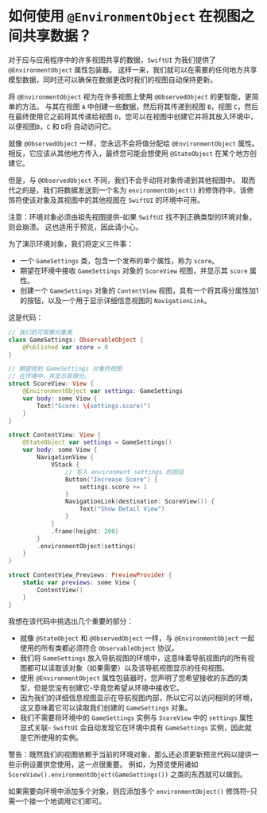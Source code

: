 如何使用 `@EnvironmentObject` 在视图之间共享数据？
===

对于应与应用程序中的许多视图共享的数据，`SwiftUI` 为我们提供了 `@EnvironmentObject` 属性包装器。 这样一来，我们就可以在需要的任何地方共享模型数据，同时还可以确保在数据更改时我们的视图自动保持更新。

将 `@EnvironmentObject` 视为在许多视图上使用 `@ObservedObject` 的更智能，更简单的方法。 与其在视图 `A` 中创建一些数据，然后将其传递到视图 `B`，视图 `C`，然后在最终使用它之前将其传递给视图 `D`，您可以在视图中创建它并将其放入环境中，以便视图`B`，`C` 和 `D`将 自动访问它。

就像 `@ObservedObject` 一样，您永远不会将值分配给 `@EnvironmentObject` 属性。 相反，它应该从其他地方传入，最终您可能会想使用 `@StateObject` 在某个地方创建它。

但是，与 `@ObservedObject` 不同，我们不会手动将对象传递到其他视图中。 取而代之的是，我们将数据发送到一个名为 `environmentObject()` 的修饰符中，该修饰符使该对象及其视图中的其他视图在 `SwiftUI` 的环境中可用。

注意：环境对象必须由祖先视图提供-如果 `SwiftUI` 找不到正确类型的环境对象，则会崩溃。 这也适用于预览，因此请小心。

为了演示环境对象，我们将定义三件事：

- 一个 `GameSettings` 类，包含一个发布的单个属性，称为 `score`。
- 期望在环境中接收 `GameSettings` 对象的 `ScoreView` 视图，并显示其 `score` 属性。
- 创建一个 `GameSettings` 对象的 `ContentView` 视图，具有一个将其得分属性加1的按钮，以及一个用于显示详细信息视图的 `NavigationLink`。

这是代码：

```swift
// 我们的可观察对象类
class GameSettings: ObservableObject {
    @Published var score = 0
}

// 期望找到 GameSettings 对象的视图
// 在环境中，并显示其得分。
struct ScoreView: View {
    @EnvironmentObject var settings: GameSettings
    var body: some View {
        Text("Score: \(settings.score)")
    }
}

struct ContentView: View {
    @StateObject var settings = GameSettings()
    var body: some View {
        NavigationView {
            VStack {
                // 写入 environment settings 的按钮
                Button("Increase Score") {
                    settings.score += 1
                }
                NavigationLink(destination: ScoreView()) {
                    Text("Show Detail View")
                }
            }
            .frame(height: 200)
        }
        .environmentObject(settings)
    }
}

struct ContentView_Previews: PreviewProvider {
    static var previews: some View {
        ContentView()
    }
}
```

我想在该代码中挑选出几个重要的部分：

- 就像 `@StateObject` 和 `@ObservedObject` 一样，与 `@EnvironmentObject` 一起使用的所有类都必须符合 `ObservableObject` 协议。
- 我们将 `GameSettings` 放入导航视图的环境中，这意味着导航视图内的所有视图都可以读取该对象（如果需要）以及该导航视图显示的任何视图。
- 使用 `@EnvironmentObject` 属性包装器时，您声明了您希望接收的东西的类型，但是您没有创建它-毕竟您希望从环境中接收它。
- 因为我们的详细信息视图显示在导航视图内部，所以它可以访问相同的环境，这又意味着它可以读取我们创建的 `GameSettings` 对象。
- 我们不需要将环境中的 `GameSettings` 实例与 `ScoreView` 中的 `settings` 属性显式关联- `SwiftUI` 会自动发现它在环境中具有 `GameSettings` 实例，因此就是它所使用的实例。

警告：既然我们的视图依赖于当前的环境对象，那么还必须更新预览代码以提供一些示例设置供您使用，这一点很重要。 例如，为预览使用诸如 `ScoreView().environmentObject(GameSettings())` 之类的东西就可以做到。

如果需要向环境中添加多个对象，则应添加多个 `environmentObject()` 修饰符–只需一个接一个地调用它们即可。